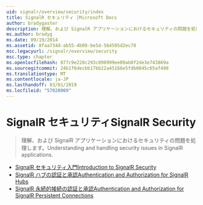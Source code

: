 ```yaml
---
uid: signalr/overview/security/index
title: SignalR セキュリティ |Microsoft Docs
author: bradygaster
description: 理解、および SignalR アプリケーションにおけるセキュリティの問題を処理します。
ms.author: bradyg
ms.date: 09/19/2014
ms.assetid: 8faa734d-ab55-4b09-be54-564595d2ec78
msc.legacyurl: /signalr/overview/security
msc.type: chapter
ms.openlocfilehash: 077c9e220c293c090999ee09ab0f2de3e743869a
ms.sourcegitcommit: 24b1f6decbb17bb22a45166e5fdb0845c65af498
ms.translationtype: MT
ms.contentlocale: ja-JP
ms.lasthandoff: 03/01/2019
ms.locfileid: "57020009"
---
```

<a name="signalr-security"></a><span data-ttu-id="75e07-103">SignalR セキュリティ</span><span class="sxs-lookup"><span data-stu-id="75e07-103">SignalR Security</span></span>
====================
> <span data-ttu-id="75e07-104">理解、および SignalR アプリケーションにおけるセキュリティの問題を処理します。</span><span class="sxs-lookup"><span data-stu-id="75e07-104">Understanding and handling security issues in SignalR applications.</span></span>


- [<span data-ttu-id="75e07-105">SignalR セキュリティ入門</span><span class="sxs-lookup"><span data-stu-id="75e07-105">Introduction to SignalR Security</span></span>](introduction-to-security.md)
- [<span data-ttu-id="75e07-106">SignalR ハブの認証と承認</span><span class="sxs-lookup"><span data-stu-id="75e07-106">Authentication and Authorization for SignalR Hubs</span></span>](hub-authorization.md)
- [<span data-ttu-id="75e07-107">SignalR 永続的接続の認証と承認</span><span class="sxs-lookup"><span data-stu-id="75e07-107">Authentication and Authorization for SignalR Persistent Connections</span></span>](persistent-connection-authorization.md)
